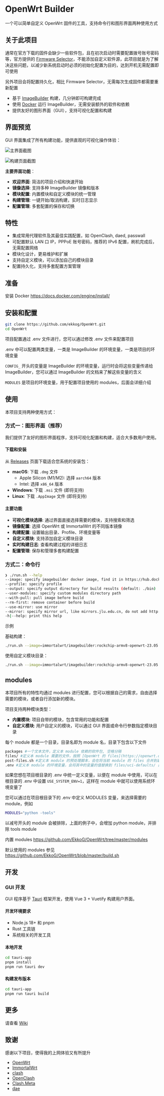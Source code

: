 # OpenWrt Builder

一个可以简单自定义 OpenWrt 固件的工具，支持命令行和图形界面两种使用方式

## 关于此项目

通常在官方下载的固件会缺少一些软件包，且在初次启动时需要配置拨号账号密码等，官方提供的 [Firmware Selector](https://firmware-selector.openwrt.org/)，不能添加自定义软件源，此项目就是为了解决这些问题，以减少新系统启动时必须的初始化配置为目的，达到开机无需配置即可使用

另外项目会将配置持久化，相比 Firmware Selector，无需每次生成固件都需要重新配置

- 基于 [ImageBuilder](https://openwrt.org/docs/guide-user/additional-software/imagebuilder) 构建，几分钟即可构建完成
- 使用 [Docker](https://www.docker.com/) 运行 ImageBuilder，无需安装额外的软件和依赖
- 提供友好的图形界面（GUI），支持可视化配置和构建

## 界面预览

GUI 界面集成了所有构建功能，提供直观的可视化操作体验：

![主界面截图](./assets/screentshot1.png)

![构建页面截图](./assets/screentshot2.png)

**主要界面功能**：
- **欢迎界面**: 简洁的项目介绍和快速开始
- **镜像选择**: 支持多种 ImageBuilder 镜像和版本
- **模块配置**: 内置模块和自定义模块的统一管理
- **构建管理**: 一键开始/取消构建，实时日志显示
- **配置管理**: 多套配置的保存和切换

## 特性

- 集成常用代理软件及其最佳实践配置，如 OpenClash, daed, passwall
- 可配置默认 LAN 口 IP，PPPoE 账号密码，推荐的 IPv6 配置，刷机完成后，无需配置网络
- 模块化设计，更易维护和扩展
- 支持自定义模块，可以添加自己的模块目录
- 配置持久化，支持多套配置方案管理

<!-- Prerequisites -->
## 准备

安装 Docker https://docs.docker.com/engine/install/

## 安装和配置

```bash
git clone https://github.com/ekkog/OpenWrt.git
cd OpenWrt
```

项目配置通过 .env 文件进行，您可以通过修改 .env 文件来配置项目

.env 中可以配置两类变量，一类是 ImageBuilder 的环境变量，一类是项目的环境变量

`CONFIG_` 开头的变量是 ImageBuilder 的环境变量，运行时会将这些变量传递给 ImageBuilder，您可以通过 ImageBuilder 的文档来了解这些变量的含义

`MODULES` 是项目的环境变量，用于配置项目使用的 modules，后面会详细介绍

## 使用

本项目支持两种使用方式：

### 方式一：图形界面（推荐）

我们提供了友好的图形界面程序，支持可视化配置和构建，适合大多数用户使用。

#### 下载和安装

从 [Releases](https://github.com/EkkoG/OpenWrt/releases) 页面下载适合您系统的安装包：

- **macOS**: 下载 `.dmg` 文件
  - Apple Silicon (M1/M2): 选择 `aarch64` 版本
  - Intel: 选择 `x86_64` 版本
- **Windows**: 下载 `.msi` 文件 (即将支持)
- **Linux**: 下载 `.AppImage` 文件 (即将支持)

#### 主要功能

- **可视化模块选择**: 通过界面直接选择需要的模块，支持搜索和筛选
- **镜像配置**: 选择 OpenWrt 或 ImmortalWrt 的不同版本镜像
- **构建配置**: 设置输出目录、Profile、环境变量等
- **自定义模块**: 支持添加自定义模块目录
- **实时构建日志**: 查看构建过程的详细日志
- **配置管理**: 保存和管理多套构建配置

### 方式二：命令行

```bash
❯ ./run.sh --help                                                                           
--image: specify imagebuilder docker image, find it in https://hub.docker.com/r/openwrt/imagebuilder/tags or https://hub.docker.com/r/immortalwrt/imagebuilder/tags
--profile: specify profile
--output: specify output directory for build results (default: ./bin)
--user-modules: specify custom modules directory path
--with-pull: pull image before build
--rm-first: remove container before build
--use-mirror: use mirror
--mirror: specify mirror url, like mirrors.jlu.edu.cn, do not add http:// or https://
-h|--help: print this help
```

示例

基础构建：
```bash
./run.sh --image=immortalwrt/imagebuilder:rockchip-armv8-openwrt-23.05.1 --profile=friendlyarm_nanopi-r2s --rm-first --with-pull --use-mirror=1
```

使用自定义模块目录：
```bash
./run.sh --image=immortalwrt/imagebuilder:rockchip-armv8-openwrt-23.05.1 --profile=friendlyarm_nanopi-r2s --user-modules=/path/to/your/custom/modules --output=./custom_output
```

## modules

本项目所有的特性均通过 modules 进行配置，您可以根据自己的需求，自由选择需要的模块，或者自行添加新的模块。

项目支持两种模块类型：
- **内置模块**: 项目自带的模块，包含常用的功能和配置
- **自定义模块**: 用户自定义的模块，可以通过 GUI 界面或命令行参数指定模块目录

每个 module 都是一个目录，目录名即为 module 名，目录下包含以下文件

```bash
packages #一个文本文件，定义本 module 依赖的软件包, 空格分隔
files/ #定义本 module 需要的文件，按照 [OpenWrt 的 files](https://openwrt.org/docs/guide-developer/toolchain/use-buildsystem#custom_files) 规范，放置到对应的目录下，最后会将所有 module 的 files 合并到 files 目录下
post-files.sh #定义本 module 的预处理脚本，会在将当前 module 的 files 合并到最终目录后执行
.env #定义本 module 的环境变量，会将其中的变量的值替换到 files/uci-defaults/ 目录下的文件中
```

如果您想在项目根目录的 .env 中统一定义变量，以便在 module 中使用，可以在根目录的 .env 中设置 `USE_SYSTEM_ENV=1`，这样在 module 中就可以使用系统环境变量了

您可以通过在项目根目录下的 .env 中定义 MODULES 变量，来选择需要的 module，例如

```bash
MODULES="python -tools"
```

以减号开头的 module 会被排除，上面的例子中，会增加 python module，并排除 tools module

内置 modules https://github.com/EkkoG/OpenWrt/tree/master/modules

默认使用的 modules 参见 https://github.com/EkkoG/OpenWrt/blob/master/build.sh

## 开发

### GUI 开发

GUI 程序基于 [Tauri](https://tauri.app/) 框架开发，使用 Vue 3 + Vuetify 构建用户界面。

#### 开发环境要求

- Node.js 18+ 和 pnpm
- Rust 工具链
- 系统相关的开发工具

#### 本地开发

```bash
cd tauri-app
pnpm install
pnpm run tauri dev
```

#### 构建发布版本

```bash
cd tauri-app
pnpm run tauri build
```

## 更多

请查看 [Wiki](https://github.com/EkkoG/OpenWrt/wiki)

## 致谢

感谢以下项目，使得我的上网体验又有所提升

- [OpenWrt](https://openwrt.org/)
- [ImmortalWrt](http://immortalwrt.org/)
- [clash](https://github.com/Dreamacro/clash)
- [OpenClash](https://github.com/vernesong/OpenClash)
- [Clash.Meta](https://github.com/MetaCubeX/Clash.Meta)
- [dae](https://github.com/daeuniverse/dae)
